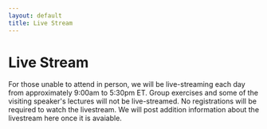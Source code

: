 ```yaml
---
layout: default
title: Live Stream
---
```


# Live Stream

For those unable to attend in person, we will be live-streaming each day from approximately 9:00am to 5:30pm ET. Group exercises and some of the visiting speaker's lectures will not be live-streamed.  No registrations will be required to watch the livestream.  We will post addition information about the livestream here once it is avaiable.
